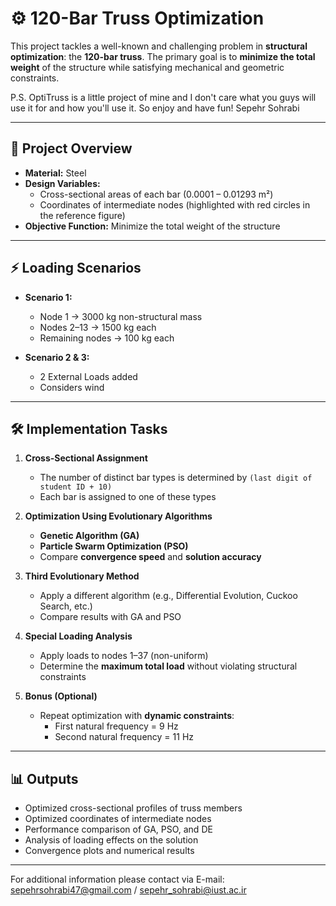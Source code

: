 # ⚙️ 120-Bar Truss Optimization

This project tackles a well-known and challenging problem in **structural optimization**: the **120-bar truss**. The primary goal is to **minimize the total weight** of the structure while satisfying mechanical and geometric constraints.

P.S. OptiTruss is a little project of mine and I don't care what you guys will use it for and how you'll use it. So enjoy and have fun!
Sepehr Sohrabi

---

## 📝 Project Overview

- **Material:** Steel  
- **Design Variables:**  
  - Cross-sectional areas of each bar (0.0001 – 0.01293 m²)
  - Coordinates of intermediate nodes (highlighted with red circles in the reference figure)  
- **Objective Function:** Minimize the total weight of the structure  

---

## ⚡ Loading Scenarios

- **Scenario 1:**  
  - Node 1 → 3000 kg non-structural mass  
  - Nodes 2–13 → 1500 kg each  
  - Remaining nodes → 100 kg each  

- **Scenario 2 & 3:**  
  - 2 External Loads added  
  - Considers wind 

---

## 🛠 Implementation Tasks

1. **Cross-Sectional Assignment**  
   - The number of distinct bar types is determined by `(last digit of student ID + 10)`  
   - Each bar is assigned to one of these types  

2. **Optimization Using Evolutionary Algorithms**  
   - **Genetic Algorithm (GA)**  
   - **Particle Swarm Optimization (PSO)**  
   - Compare **convergence speed** and **solution accuracy**  

3. **Third Evolutionary Method**  
   - Apply a different algorithm (e.g., Differential Evolution, Cuckoo Search, etc.)  
   - Compare results with GA and PSO  

4. **Special Loading Analysis**  
   - Apply loads to nodes 1–37 (non-uniform)  
   - Determine the **maximum total load** without violating structural constraints  

5. **Bonus (Optional)**  
   - Repeat optimization with **dynamic constraints**:  
     - First natural frequency = 9 Hz  
     - Second natural frequency = 11 Hz  

---

## 📊 Outputs

- Optimized cross-sectional profiles of truss members  
- Optimized coordinates of intermediate nodes  
- Performance comparison of GA, PSO, and DE  
- Analysis of loading effects on the solution  
- Convergence plots and numerical results  

---

For additional information please contact via E-mail: sepehrsohrabi47@gmail.com / sepehr_sohrabi@iust.ac.ir
